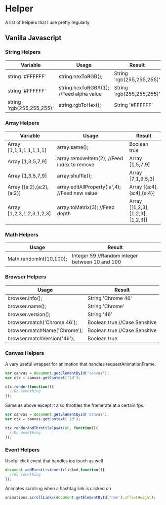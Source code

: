 # Helper
A list of helpers that I use pretty regularly

## Vanilla Javascript

### String Helpers

| Variable                   | Usage                                         | Result                                   |
|----------------------------|-----------------------------------------------|------------------------------------------|
| string '#FFFFFF'           | string.hexToRGB();                            | String 'rgb(255,255,255)'                |
| string '#FFFFFF'           | string.hexToRGBA(1); //Feed alpha value       | String 'rgb(255,255,255)'                |
| string 'rgb(255,255,255)'  | string.rgbToHex();                            | String '#FFFFFF'                         |

### Array Helpers

| Variable                   | Usage                                         | Result                                   |
|----------------------------|-----------------------------------------------|------------------------------------------|
| Array [1,1,1,1,1,1,1,1]    | array.same();                                 | Boolean true                             |
| Array [1,3,5,7,9]          | array.removeItem(2); //Feed index to remove   | Array [1,5,7,9]                          |
| Array [1,3,5,7,9]          | array.shuffle();                              | Array [7,1,9,5,3]                        |
| Array [{a:2},{a:2},{a:2}]  | array.editAllProperty('a',4); //Feed new value| Array [{a:4},{a:4},{a:4}]                |
| Array [1,2,3,1,2,3,1,2,3]  | array.toMatrix(3); //Feed depth               | Array [[1,2,3],[1,2,3],[1,2,3]]          |

### Math Helpers

| Usage                                         | Result                                         |
|-----------------------------------------------|------------------------------------------------|
| Math.randomInt(10,100);                       | Integer 59 //Random integer between 10 and 100 |

### Browser Helpers

| Usage                                         | Result                                         |
|-----------------------------------------------|------------------------------------------------|
| browser.info();                               | String 'Chrome 46'                             |
| browser.name();                               | String 'Chrome'                                |
| browser.version();                            | String '46'                                    |
| browser.match('Chrome 46');                   | Boolean true //Case Sensitive                  |
| browser.matchName('Chrome');                  | Boolean true //Case Sensitive                  |
| browser.matchVersion('46');                   | Boolean true                                   |

### Canvas Helpers

A very useful wrapper for animation that handles requestAnimationFrame.
```javascript
var canvas = document.getElementById('canvas');
var ctx = canvas.getContext('2d');

ctx.render(function(){
  //Do something
});
```

Same as above except it also throttles the framerate at a certain fps.
```javascript
var canvas = document.getElementById('canvas');
var ctx = canvas.getContext('2d');

ctx.renderAndThrottleFpsAt(60, function(){
  //Do something
});
```

### Event Helpers

Useful click event that handles ios touch as well
```javascript
document.addEventListener(clicked,function(){
  //Do something
});
```

Animates scrolling when a hashtag link is clicked on
```javascript
animations.scrollLinks(document.getElementById('nav').offsetHeight);
```
